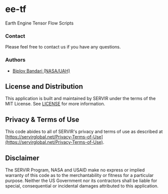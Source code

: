 # ee-tf
Earth Engine Tensor Flow Scripts

### Contact

Please feel free to contact us if you have any questions.

### Authors

- [Biplov Bandari (NASA/UAH)](https://github.com/biplovbhandari)

## License and Distribution

This application is built and maintained by SERVIR under the terms of the MIT License. See
[LICENSE](https://github.com/SERVIR/AppTemplate2022/blob/master/license) for more information.

## Privacy & Terms of Use

This code abides to all of SERVIR's privacy and terms of use as described
at [https://servirglobal.net/Privacy-Terms-of-Use](https://servirglobal.net/Privacy-Terms-of-Use).

## Disclaimer

The SERVIR Program, NASA and USAID make no express or implied warranty of this code as to the merchantability or
fitness for a particular purpose. Neither the US Government nor its contractors shall be liable for special,
consequential or incidental damages attributed to this application.

